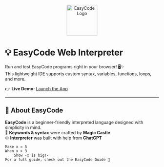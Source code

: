 <p align="center">
  <img src="easycode.ico" width="100" alt="EasyCode Logo" />
</p>

# 💡 EasyCode Web Interpreter

Run and test EasyCode programs right in your browser! 🖥️✨  
This lightweight IDE supports custom syntax, variables, functions, loops, and more.

👉 **Live Demo:** [Launch the App](https://magiccastle5.github.io/EasyCode/)  

---

## 👑 About EasyCode

**EasyCode** is a beginner-friendly interpreted language designed with simplicity in mind.  
🧠 **Keywords & syntax** were crafted by **Magic Castle**  
⚙️ **Interpreter** was built with help from **ChatGPT**

```easycode
Make x = 5
When x > 3
    Show -x is big!-
For a full guide, check out the EasyCode Guide 📗
